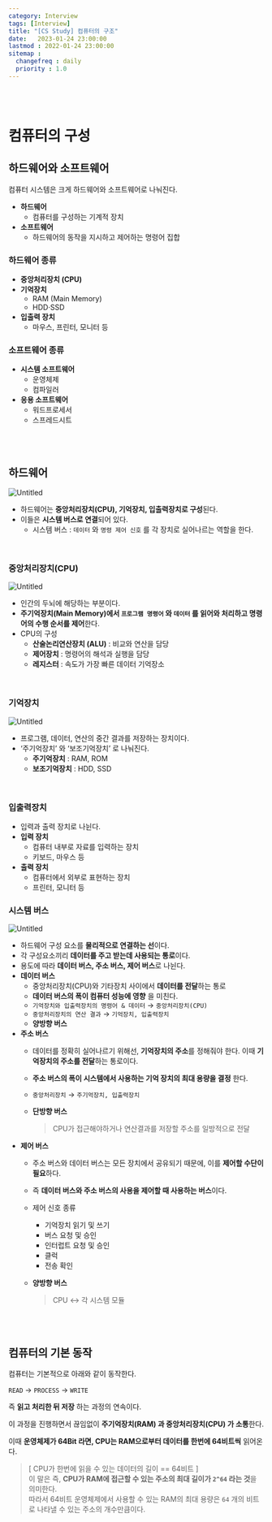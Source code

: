 ```yaml
---
category: Interview
tags: [Interview]
title: "[CS Study] 컴퓨터의 구조"
date:   2023-01-24 23:00:00 
lastmod : 2022-01-24 23:00:00
sitemap :
  changefreq : daily
  priority : 1.0
---
```


<br/><br/>

# 컴퓨터의 구성

## 하드웨어와 소프트웨어

컴퓨터 시스템은 크게 하드웨어와 소프트웨어로 나눠진다.

- **하드웨어**
    - 컴퓨터를 구성하는 기계적 장치
- **소프트웨어**
    - 하드웨어의 동작을 지시하고 제어하는 명령어 집합

### 하드웨어 종류

- **중앙처리장치 (CPU)**
- **기억장치**
    - RAM (Main Memory)
    - HDD·SSD
- **입출력 장치**
    - 마우스, 프린터, 모니터 등

### 소프트웨어 종류

- **시스템 소프트웨어**
    - 운영체제
    - 컴파일러
- **응용 소프트웨어**
    - 워드프로세서
    - 스프레드시트

<br/><br/>

## 하드웨어

![Untitled](/assets/img/2023-01-24-Interview_CompSruct/Untitled.png)

- 하드웨어는 **중앙처리장치(CPU), 기억장치, 입출력장치로 구성**된다.
- 이들은 **시스템 버스로 연결**되어 있다.
    - 시스템 버스 : `데이터` 와 `명령 제어 신호` 를 각 장치로 실어나르는 역할을 한다.

<br/>

### 중앙처리장치(CPU)

![Untitled](/assets/img/2023-01-24-Interview_CompSruct/Untitled%201.png)

- 인간의 두뇌에 해당하는 부분이다.
- **주기억장치(Main Memory)에서 `프로그램 명령어` 와 `데이터` 를 읽어와 처리하고 명령어의 수행 순서를 제어**한다.
- CPU의 구성
    - **산술논리연산장치 (ALU)** : 비교와 연산을 담당
    - **제어장치** : 명령어의 해석과 실행을 담당
    - **레지스터** : 속도가 가장 빠른 데이터 기억장소

<br/>

### 기억장치

![Untitled](/assets/img/2023-01-24-Interview_CompSruct/Untitled%202.png)

- 프로그램, 데이터, 연산의 중간 결과를 저장하는 장치이다.
- ‘주기억장치’ 와 ‘보조기억장치’ 로 나눠진다.
    - **주기억장치** : RAM, ROM
    - **보조기억장치** : HDD, SSD

<br/>

### 입출력장치

- 입력과 출력 장치로 나뉜다.
- **입력 장치**
    - 컴퓨터 내부로 자료를 입력하는 장치
    - 키보드, 마우스 등
- **출력 장치**
    - 컴퓨터에서 외부로 표현하는 장치
    - 프린터, 모니터 등

### 시스템 버스

![Untitled](/assets/img/2023-01-24-Interview_CompSruct/Untitled%203.png)

- 하드웨어 구성 요소를 **물리적으로 연결하는 선**이다.
- 각 구성요소끼리 **데이터를 주고 받는데 사용되는 통로**이다.
- 용도에 따라 **데이터 버스, 주소 버스, 제어 버스**로 나뉜다.
- **데이터 버스**
    - 중앙처리장치(CPU)와 기타장치 사이에서 **데이터를 전달**하는 통로
    - **데이터 버스의 폭이 컴퓨터 성능에 영향** 을 미친다.
    - `기억장치와 입출력장치의 명령어 & 데이터` → `중앙처리장치(CPU)`
    - `중앙처리장치의 연산 결과` → `기억장치, 입출력장치`
    - **양방향 버스**
- **주소 버스**
    - 데이터를 정확히 실어나르기 위해선, **기억장치의 주소**를 정해줘야 한다. 이때 **기억장치의 주소를 전달**하는 통로이다.
    - **주소 버스의 폭이 시스템에서 사용하는 기억 장치의 최대 용량을 결정** 한다.
    - `중앙처리장치` → `주기억장치, 입출력장치`
    - **단방향 버스**
        
        > CPU가 접근해야하거나 연산결과를 저장할 주소를 일방적으로 전달
        > 
- **제어 버스**
    - 주소 버스와 데이터 버스는 모든 장치에서 공유되기 때문에, 이를 **제어할 수단이 필요**하다.
    - 즉 **데이터 버스와 주소 버스의 사용을 제어할 때 사용하는 버스**이다.
    - 제어 신호 종류
        - 기억장치 읽기 및 쓰기
        - 버스 요청 및 승인
        - 인터럽트 요청 및 승인
        - 클럭
        - 전송 확인
    - **양방향 버스**
        
        > CPU ↔ 각 시스템 모듈

<br/><br/>

## 컴퓨터의 기본 동작

컴퓨터는 기본적으로 아래와 같이 동작한다.

`READ` → `PROCESS` → `WRITE`

즉 **읽고 처리한 뒤 저장** 하는 과정의 연속이다.

이 과정을 진행하면서 끊임없이 **주기억장치(RAM) 과 중앙처리장치(CPU) 가 소통**한다.

이때 **운영체제가 64Bit 라면, CPU는 RAM으로부터 데이터를 한번에 64비트씩** 읽어온다.

> [ CPU가 한번에 읽을 수 있는 데이터의 길이 == 64비트 ]  
이 말은 즉, **CPU가 RAM에 접근할 수 있는 주소의 최대 길이가 `2^64` 라는 것**을 의미한다.  
따라서 64비트 운영체제에서 사용할 수 있는 RAM의 최대 용량은 `64` 개의 비트로 나타낼 수 있는 주소의 개수만큼이다.